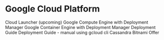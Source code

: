 # Google Cloud Platform
Cloud Launcher (upcoming)
Google Compute Engine with Deployment Manager
Google Container Engine with Deployment Manager
Deployment Guide
Deployment Guide - manual using gcloud cli
Cassandra Bitnami Offer
